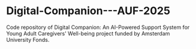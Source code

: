 # Digital-Companion---AUF-2025
Code repository of Digital Companion: An AI-Powered Support System for Young Adult Caregivers' Well-being project funded by Amsterdam University Fonds.
